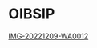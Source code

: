 # OIBSIP
[IMG-20221209-WA0012](https://github.com/swanith1234/OIBSIP/assets/146310162/b0c0596c-aec4-4021-9c04-026d596dfe0b)
